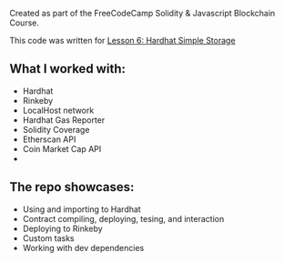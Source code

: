 Created as part of the FreeCodeCamp Solidity & Javascript Blockchain Course.

This code was written for [Lesson 6: Hardhat Simple Storage](https://www.youtube.com/watch?v=gyMwXuJrbJQ&t=30017s)

## What I worked with:

- Hardhat
- Rinkeby
- LocalHost network
- Hardhat Gas Reporter
- Solidity Coverage
- Etherscan API
- Coin Market Cap API
- 

## The repo showcases:

- Using and importing to Hardhat
- Contract compiling, deploying, tesing, and interaction
- Deploying to Rinkeby
- Custom tasks
- Working with dev dependencies 